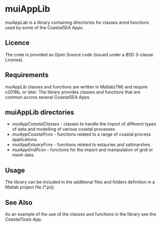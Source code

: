 # muiAppLib
muiAppLab is a library containing directories for classes annd functions used by some of the CoastalSEA Apps. 

## Licence
The code is provided as Open Source code (issued under a BSD 3-clause License).

## Requirements
muiAppLib classes and functions are written in Matlab(TM) and require v2016b, or later. The library provides classes and functions that are common accros several CoastalSEA Apps.

## muiAppLib directories
* *muiAppCoastalClasses* - classes to handle the import of different types of data and modelling of various coastal processes.
* *muiAppCoastalFcns* - functions related to a range of coastal process applications.
* *muiAppEstuaryFcns* - functions related to estauries and saltmarshes.
* *muiAppGridFcsn* - functions for the import and manipulation of grid or mesh data.

## Usage
The library can be included in the additional files and folders definition in a Matlab project file (*.prj).

## See Also
As an example of the use of the classes and functions in the library see the _CoastalTools App_.

